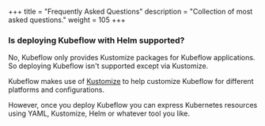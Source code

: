+++
title = "Frequently Asked Questions"
description = "Collection of most asked questions."
weight = 105
+++


### Is deploying Kubeflow with Helm supported?

No, Kubeflow only provides Kustomize packages for Kubeflow applications. So deploying Kubeflow isn't supported except via Kustomize.

Kubeflow makes use of [Kustomize](https://kustomize.io/) to help customize Kubeflow for different platforms and configurations.

However, once you deploy Kubeflow you can express Kubernetes resources using YAML, Kustomize, Helm or whatever tool you like.

